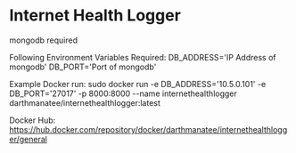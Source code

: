# Internet Health Logger
mongodb required

Following Environment Variables Required:
DB_ADDRESS='IP Address of mongodb'
DB_PORT='Port of mongodb'

Example Docker run:
sudo docker run -e DB_ADDRESS='10.5.0.101' -e DB_PORT='27017' -p 8000:8000 --name internethealthlogger darthmanatee/internethealthlogger:latest

Docker Hub:
https://hub.docker.com/repository/docker/darthmanatee/internethealthlogger/general
